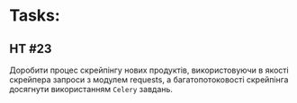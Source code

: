 # Tasks:

## HT #23

Доробити процес скрейпінгу нових продуктів, використовуючи в якості скрейпера запроси з модулем
requests, а багатопотоковості скрейпінга досягнути використанням `Celery` завдань.